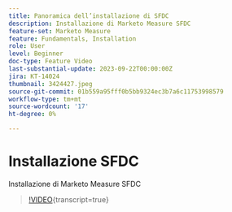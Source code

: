 ```yaml
---
title: Panoramica dell’installazione di SFDC
description: Installazione di Marketo Measure SFDC
feature-set: Marketo Measure
feature: Fundamentals, Installation
role: User
level: Beginner
doc-type: Feature Video
last-substantial-update: 2023-09-22T00:00:00Z
jira: KT-14024
thumbnail: 3424427.jpeg
source-git-commit: 01b559a95fff0b5bb9324ec3b7a6c11753998579
workflow-type: tm+mt
source-wordcount: '17'
ht-degree: 0%

---
```



# Installazione SFDC

Installazione di Marketo Measure SFDC

>[!VIDEO](https://video.tv.adobe.com/v/3424427/?learn=on){transcript=true}
